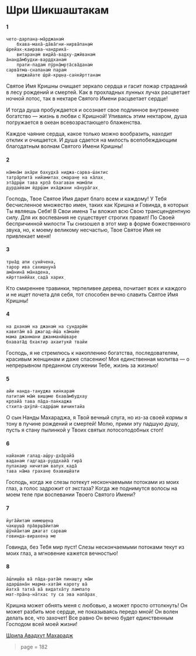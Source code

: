 # Шри Шикшаштакам

#### 1

    чето-дарпан̣а-ма̄рджанам̇
        бхава-маха̄-да̄ва̄гни-нирва̄пан̣ам̇
    ш́рейах̣-каирава-чандрика̄-
        витаран̣ам̇ видйа̄-вадху-джӣванам̇
    а̄нанда̄мбудхи-варддханам̇
        прати-падам̇ пӯрн̣а̄мр̣та̄сва̄данам̇
    сарва̄тма-снапанам̇ парам̇
        виджайате ш́рӣ-кр̣ш̣н̣а-сан̇кӣрттанам

Святое Имя Кришны очищает зеркало сердца и гасит пожар страданий в лесу рождений и смертей. Как в прохладных лунных лучах расцветает ночной лотос, так в нектаре Святого Имени расцветает сердце!

И тогда душа пробуждается и осознает свое подлинное внутреннее богатство — жизнь в любви с Кришной! Упиваясь этим нектаром, душа погружается в океан всевозрастающего блаженства.

Каждое чаяние сердца, какое только можно вообразить, находит отклик и очищается. И душа сдается на милость всепобеждающим благодатным волнам Святого Имени Кришны!

#### 2

    на̄мна̄м ака̄ри бахудха̄ ниджа-сарва-ш́актис
    татра̄рпита̄ нийамитах̣ смаран̣е на ка̄лах̣
    эта̄др̣ш́и тава кр̣па̄ бхагаван мама̄пи
    дурдайвам ӣдр̣ш́ам иха̄джани на̄нура̄гах̣

Господь, Твое Святое Имя дарит благо всем и каждому! У Тебя бесчисленное множество имен, таких как Кришна и Говинда, в которых Ты являешь Себя! В Свои имена Ты вложил всю Свою трансцендентную силу. Для их воспевания не существует строгих правил! По Своей беспричинной милости Ты снизошел в этот мир в форме божественного звука, но, к моему великому несчастью, Твое Святое Имя не привлекает меня!

#### 3

    тр̣на̄д апи сунӣчена,
    тарор ива сахиш̣н̣уна̄
    ама̄нина̄ ма̄надена,
    кӣрттанӣйах̣ сада̄ харих̣

Кто смиреннее травинки, терпеливее дерева, почитает всех и каждого и не ищет почета для себя, тот способен вечно славить Святое Имя Кришны!

#### 4

    на дханам̇ на джанам̇ на сундарӣм̇
    кавита̄м̇ ва̄ джагад-ӣш́а ка̄майе
    мама джанмани джанманӣш́варе
    бхавата̄д бхактир ахаитукӣ твайи

Господь, я не стремлюсь к накоплению богатства, последователям, красивым женщинам и даже спасению! Моя единственная молитва — о непрерывном преданном служении Тебе, жизнь за жизнью!

#### 5

    айи нанда-тануджа кин̇карам̇
    патитам̇ ма̄м̇ виш̣аме бхава̄мбудхау
    кр̣пайа̄ тава па̄да-пан̇каджа
    стхита-дхӯлӣ-садр̣ш́ам̇ вичинтайа

О сын Нанды Махараджа, я Твой вечный слуга, но из-за своей *кармы* я тону в пучине рождений и смертей! Молю, прими эту падшую душу, пусть я стану пылинкой у Твоих святых лотосоподобных стоп!

#### 6

    найанам̇ галад-аш́ру-дха̄райа̄
    ваданам̇ гадгада-руддхайа̄ гира̄
    пулакаир ничитам̇ вапух̣ када̄
    тава на̄ма грахан̣е бхавиш̣йати

Господь, когда же слезы потекут нескончаемыми потоками из моих глаз, а голос задрожит от экстаза? Когда же поднимутся волосы на моем теле при воспевании Твоего Святого Имени?

#### 7

    йуга̄йитам̇ нимеш̣ен̣а
    чакш̣уш̣а̄ пра̄вр̣ш̣а̄йитам̇
    ш́ӯнйа̄итам̇ джагат сарвам̇
    говинда-вирахен̣а ме

Говинда, без Тебя мир пуст! Слезы нескончаемыми потоками текут из моих глаз, а мгновение кажется вечностью!

#### 8

    а̄ш́лиш̣йа ва̄ па̄да-рата̄м̇ пинаш̣т̣у ма̄м
    адарш́ана̄н марма-хата̄м̇ кароту ва̄
    йатха̄ татха̄ ва̄ видатха̄ту лампат̣о
    мат-пра̄н̣а-на̄тхас ту са эва напа̄рах̣

Кришна может обнять меня с любовью, а может просто оттолкнуть! Он может разбить мое сердце, не показываясь передо мной! Он волен делать все, что захочет! Все равно Он вечно будет единственным Господом всей моей жизни!

[Шрила Авадхут Махарадж](https://soundcloud.com/bharatimaharaj/avadxut-maxaradzh-1)


> page = 182